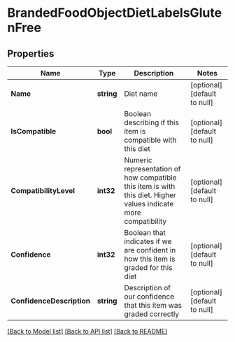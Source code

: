# BrandedFoodObjectDietLabelsGlutenFree

## Properties
Name | Type | Description | Notes
------------ | ------------- | ------------- | -------------
**Name** | **string** | Diet name | [optional] [default to null]
**IsCompatible** | **bool** | Boolean describing if this item is compatible with this diet | [optional] [default to null]
**CompatibilityLevel** | **int32** | Numeric representation of how compatible this item is with this diet. Higher values indicate more compatibility | [optional] [default to null]
**Confidence** | **int32** | Boolean that indicates if we are confident in how this item is graded for this diet | [optional] [default to null]
**ConfidenceDescription** | **string** | Description of our confidence that this item was graded correctly | [optional] [default to null]

[[Back to Model list]](../README.md#documentation-for-models) [[Back to API list]](../README.md#documentation-for-api-endpoints) [[Back to README]](../README.md)

